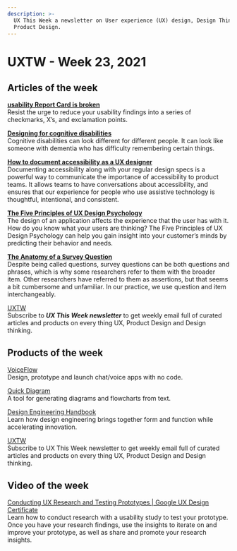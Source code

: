 ```yaml
---
description: >-
  UX This Week a newsletter on User experience (UX) design, Design Thinking and
  Product Design.
---
```


# UXTW - Week 23, 2021



## Articles of the week

[**usability Report Card is broken**](https://medium.com/ux-research-journal/why-i-dont-give-out-report-cards-b53262f5d8c9/?ref=thegoutamdey)  
Resist the urge to reduce your usability findings into a series of checkmarks, X’s, and exclamation points.

[**Designing for cognitive disabilities**](https://ux.shopify.com/designing-for-cognitive-disabilities-b2933d58c278/?ref=thegoutamdey)  
Cognitive disabilities can look different for different people. It can look like someone with dementia who has difficulty remembering certain things. 

[**How to document accessibility as a UX designer**](https://bootcamp.uxdesign.cc/how-to-document-accessibility-as-a-ux-designer-c51476104723/?ref=thegoutamdey)  
Documenting accessibility along with your regular design specs is a powerful way to communicate the importance of accessibility to product teams. It allows teams to have conversations about accessibility, and ensures that our experience for people who use assistive technology is thoughtful, intentional, and consistent. 

[**The Five Principles of UX Design Psychology**](https://uxplanet.org/the-five-principles-of-ux-design-psychology-can-you-predict-the-behavior-of-your-users-913784c1d66/?ref=thegoutamdey)  
The design of an application affects the experience that the user has with it. How do you know what your users are thinking? The Five Principles of UX Design Psychology can help you gain insight into your customer’s minds by predicting their behavior and needs.

[**The Anatomy of a Survey Question**](https://measuringu.com/anatomy-of-a-survey-question/?ref=thegoutamdey)  
Despite being called questions, survey questions can be both questions and phrases, which is why some researchers refer to them with the broader item. Other researchers have referred to them as assertions, but that seems a bit cumbersome and unfamiliar. In our practice, we use question and item interchangeably. 

[UXTW](https://gmail.us17.list-manage.com/subscribe?u=1b23fd286b43ac36e4acba123&id=0009036f95)  
Subscribe to _**UX This Week newsletter**_  to get weekly email full of curated articles and products on every thing UX, Product Design and Design thinking.  
  


## Products of the week

[VoiceFlow](https://www.voiceflow.com/?ref=thegoutamdey)  
Design, prototype and launch chat/voice apps with no code.

[Quick Diagram](https://quickdiagram.com/?ref=thegoutamdey)  
A tool for generating diagrams and flowcharts from text.

[Design Engineering Handbook](https://www.designbetter.co/design-engineering-handbook?ref=thegoutamdey)  
Learn how design engineering brings together form and function while accelerating innovation.

[UXTW](https://gmail.us17.list-manage.com/subscribe?u=1b23fd286b43ac36e4acba123&id=0009036f95)  
Subscribe to UX This Week newsletter  to get weekly email full of curated articles and products on every thing UX, Product Design and Design thinking.


## Video of the week
[Conducting UX Research and Testing Prototypes | Google UX Design Certificate](https://youtu.be/PZ2hchA4Jvg/?ref=thegoutamdey)  
Learn how to conduct research with a usability study to test your prototype. Once you have your research findings, use the insights to iterate on and improve your prototype, as well as share and promote your research insights. 


